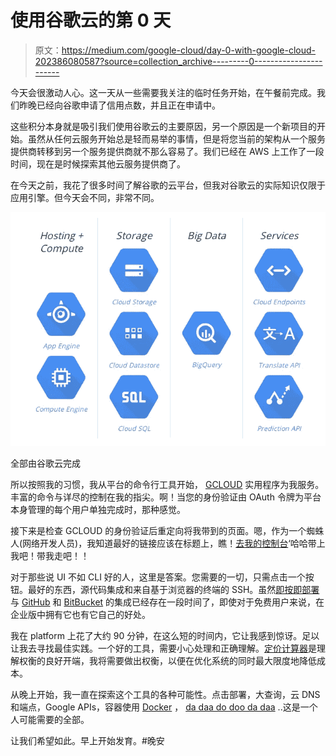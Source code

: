# 使用谷歌云的第 0 天

> 原文：<https://medium.com/google-cloud/day-0-with-google-cloud-202386080587?source=collection_archive---------0----------------------->

今天会很激动人心。这一天从一些需要我关注的临时任务开始，在午餐前完成。我们昨晚已经向谷歌申请了信用点数，并且正在申请中。

这些积分本身就是吸引我们使用谷歌云的主要原因，另一个原因是一个新项目的开始。虽然从任何云服务开始总是轻而易举的事情，但是将您当前的架构从一个服务提供商转移到另一个服务提供商就不那么容易了。我们已经在 AWS 上工作了一段时间，现在是时候探索其他云服务提供商了。

在今天之前，我花了很多时间了解谷歌的云平台，但我对谷歌云的实际知识仅限于应用引擎。但今天会不同，非常不同。

![](img/431ad826de2a5d37141ae4fbffa219aa.png)

全部由谷歌云完成

所以按照我的习惯，我从平台的命令行工具开始， [GCLOUD](https://cloud.google.com/sdk/gcloud/) 实用程序为我服务。丰富的命令与详尽的控制在我的指尖。啊！当您的身份验证由 OAuth 令牌为平台本身管理的每个用户单独完成时，那种感觉。

接下来是检查 GCLOUD 的身份验证后重定向将我带到的页面。嗯，作为一个蜘蛛人(网络开发人员)，我知道最好的链接应该在标题上，瞧！[去我的控制台](https://console.developers.google.com/)‘哈哈带上我吧！带我走吧！！

对于那些说 UI 不如 CLI 好的人，这里是答案。您需要的一切，只需点击一个按钮。最好的东西，源代码集成和来自基于浏览器的终端的 SSH。虽然[即按即部署](https://cloud.google.com/tools/repo/push-to-deploy)与 [GitHub](http://github.com) 和 [BitBucket](http://bitbucket.com) 的集成已经存在一段时间了，即使对于免费用户来说，在企业版中拥有它也有它自己的好处。

我在 platform 上花了大约 90 分钟，在这么短的时间内，它让我感到惊讶。足以让我去寻找最佳实践。一个好的工具，需要小心处理和正确理解。[定价计算器](https://cloud.google.com/products/calculator)是理解权衡的良好开端，我将需要做出权衡，以便在优化系统的同时最大限度地降低成本。

从晚上开始，我一直在探索这个工具的各种可能性。点击部署，大查询，云 DNS 和端点，Google APIs，容器使用 [Docker](http://docker.com) ， [da daa do doo da daa](https://cloud.google.com/why-google/) ..这是一个人可能需要的全部。

让我们希望如此。早上开始发育。#晚安